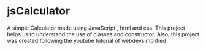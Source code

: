 # jsCalculator

A simple Calculator made using JavaScript , html and css.
This project helps us to understand the use of classes and constructor.
Also, this project was created following the youtube tutorial of webdevsimplified 
